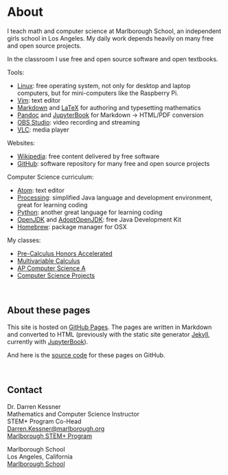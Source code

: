 
# About 

I teach math and computer science at Marlborough School, an independent girls
school in Los Angeles.  My daily work depends heavily on many free and open
source projects.

In the classroom I use free and open source software and open textbooks.

Tools:
- [Linux](https://en.wikipedia.org/wiki/Linux): free operating system, not only
  for desktop and laptop computers, but for mini-computers like the Raspberry
  Pi.
- [Vim](https://www.vim.org/): text editor
- [Markdown](https://daringfireball.net/projects/markdown/) and
  [LaTeX](https://www.latex-project.org/) for authoring and typesetting
  mathematics
- [Pandoc](https://pandoc.org/) and [JupyterBook](https://jupyterbook.org) for
    Markdown -> HTML/PDF conversion
- [OBS Studio](https://obsproject.com/): video recording and streaming
- [VLC](https://www.videolan.org/vlc/index.html): media player

Websites:
- [Wikipedia](https://en.wikipedia.org/wiki/Main_Page): free content delivered by free software
- [GitHub](https://github.com/): software repository for many free and open source projects

Computer Science curriculum:
- [Atom](https://atom.io/): text editor
- [Processing](https://processing.org/): simplified Java language and
    development environment, great for learning coding
- [Python](https://www.python.org/): another great language for learning coding
- [OpenJDK](https://openjdk.java.net/) and 
  [AdoptOpenJDK](https://adoptopenjdk.net/): free Java Development Kit
- [Homebrew](https://brew.sh/): package manager for OSX

My classes:
- [Pre-Calculus Honors Accelerated](https://dkessner.github.io/PCHA/)
- [Multivariable Calculus](https://dkessner.github.io/MultiV/)
- [AP Computer Science A](https://dkessner.github.io/APCS/)
- [Computer Science Projects](https://dkessner.github.io/CSProjects/)


<br/>

## About these pages

This site is hosted on [GitHub Pages](https://pages.github.com/).  The pages
are written in Markdown and converted to HTML (previously with
the static site generator [Jekyll](https://jekyllrb.com/), currently
with [JupyterBook](https://jupyterbook.org)).

And here is the [source code](https://github.com/dkessner/TeacherResources) 
for these pages on GitHub.

<br/>

## Contact

Dr. Darren Kessner  
Mathematics and Computer Science Instructor  
STEM+ Program Co-Head  
[Darren.Kessner@marlborough.org](mailto:darren.kessner@marlborough.org)  
[Marlborough STEM+ Program](http://stem.marlborough.org)  

Marlborough School  
Los Angeles, California  
[Marlborough School](http://marlborough.org)  


